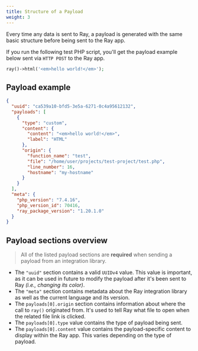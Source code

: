 ```yaml
---
title: Structure of a Payload
weight: 3
---
```


Every time any data is sent to Ray, a payload is generated with the same basic structure before being sent to the Ray app.

If you run the following test PHP script, you'll get the payload example below sent via `HTTP POST` to the Ray app.

```php
ray()->html('<em>hello world!</em>');
```

## Payload example

```json
{
  "uuid": "ca539a10-bfd5-3e5a-6271-0c4a95612132",
  "payloads": [
    {
      "type": "custom",
      "content": {
        "content": "<em>hello world!</em>",
        "label": "HTML"
      },
      "origin": {
        "function_name": "test",
        "file": "/home/user/projects/test-project/test.php",
        "line_number": 16,
        "hostname": "my-hostname"
      }
    }
  ],
  "meta": {
    "php_version": "7.4.16",
    "php_version_id": 70416,
    "ray_package_version": "1.20.1.0"
  }
}
```

## Payload sections overview

> All of the listed payload sections are **required** when sending a payload from an integration library.

- The `"uuid"` section contains a valid `UUIDv4` value.  This value is important, as it can be used in future to modify the payload after it's been sent to Ray _(i.e., changing its color)_.
- The `"meta"` section contains metadata about the Ray integration library as well as the current language and its version.
- The `payloads[0].origin` section contains information about where the call to `ray()` originated from.  It's used to tell Ray what file to open when the related file link is clicked.
- The `payloads[0].type` value contains the type of payload being sent.
- The `payloads[0].content` value contains the payload-specific content to display within the Ray app.  This varies depending on the type of payload.
